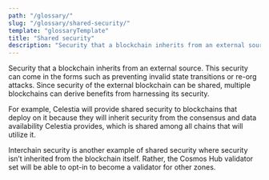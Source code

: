 ```yaml
---
path: "/glossary/"
slug: "/glossary/shared-security/"
template: "glossaryTemplate"
title: "Shared security"
description: "Security that a blockchain inherits from an external source."
---
```


Security that a blockchain inherits from an external source. This security can come in the forms such as preventing invalid state transitions or re-org attacks. Since security of the external blockchain can be shared, multiple blockchains can derive benefits from harnessing its security.

For example, Celestia will provide shared security to blockchains that deploy on it because they will inherit security from the consensus and data availability Celestia provides, which is shared among all chains that will utilize it.

Interchain security is another example of shared security where security isn’t inherited from the blockchain itself. Rather, the Cosmos Hub validator set will be able to opt-in to become a validator for other zones.
